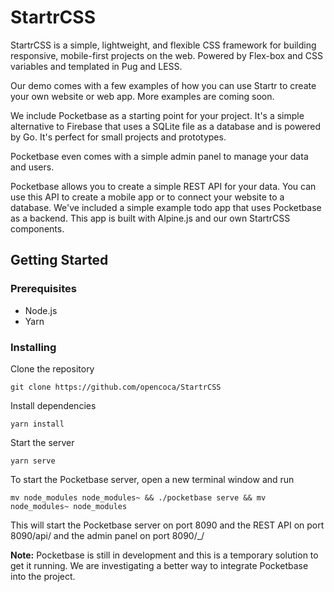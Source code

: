 StartrCSS
========================

 StartrCSS is a simple, lightweight, and flexible CSS framework for building responsive, mobile-first projects on the web.
Powered by Flex-box and CSS variables and templated in Pug and LESS.

Our demo comes with a few examples of how you can use Startr to create your own website or web app. More examples are coming soon.

We include Pocketbase as a starting point for your project. It's a simple alternative to Firebase that uses a SQLite file as a database and is powered by Go. It's perfect for small projects and prototypes.

Pocketbase even comes with a simple admin panel to manage your data and users.

<!---
Expand on Pocketbase benefits
-->

Pocketbase allows you to create a simple REST API for your data. You can use this API to create a mobile app or to connect your website to a database. We've included a simple example todo app that uses Pocketbase as a backend. This app is built with Alpine.js and our own StartrCSS components.

<!---
Write setup instructions for StartrCSS and Pocketbase
-->

## Getting Started

### Prerequisites

- Node.js
- Yarn
  
### Installing

Clone the repository

```
git clone https://github.com/opencoca/StartrCSS
```

Install dependencies

```
yarn install
```

Start the server

```
yarn serve
```

To start the Pocketbase server, open a new terminal window and run

``` 
mv node_modules node_modules~ && ./pocketbase serve && mv node_modules~ node_modules
```
This will start the Pocketbase server on port 8090 and the REST API on port 8090/api/ and the admin panel on port 8090/_/

**Note:** Pocketbase is still in development and this is a temporary solution to get it running. We are investigating a better way to integrate Pocketbase into the project.
